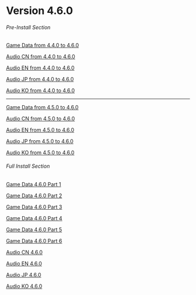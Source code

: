 # Version 4.6.0

###### Pre-Install Section
[Game Data from 4.4.0 to 4.6.0](https://autopatchhk.yuanshen.com/client_app/update/hk4e_global/10/game_4.4.0_4.6.0_hdiff_rUuHtsVZCRbiNGMd.zip)

[Audio CN from 4.4.0 to 4.6.0](https://autopatchhk.yuanshen.com/client_app/update/hk4e_global/10/zh-cn_4.4.0_4.6.0_hdiff_WlFJDQ7o4kLxdvEY.zip)

[Audio EN from 4.4.0 to 4.6.0](https://autopatchhk.yuanshen.com/client_app/update/hk4e_global/10/en-us_4.4.0_4.6.0_hdiff_yuFxY5cgThAqwWiU.zip)

[Audio JP from 4.4.0 to 4.6.0](https://autopatchhk.yuanshen.com/client_app/update/hk4e_global/10/ja-jp_4.4.0_4.6.0_hdiff_5VqBYzo3K6pfjhGd.zip)

[Audio KO from 4.4.0 to 4.6.0](https://autopatchhk.yuanshen.com/client_app/update/hk4e_global/10/ko-kr_4.4.0_4.6.0_hdiff_M7chPZ8Dg2dIbtSf.zip)

<hr>

[Game Data from 4.5.0 to 4.6.0](https://autopatchhk.yuanshen.com/client_app/update/hk4e_global/10/game_4.5.0_4.6.0_hdiff_MyQqNZPJWOktACjI.zip)

[Audio CN from 4.5.0 to 4.6.0](https://autopatchhk.yuanshen.com/client_app/update/hk4e_global/10/zh-cn_4.5.0_4.6.0_hdiff_q8fZULgOsl1SoipB.zip)

[Audio EN from 4.5.0 to 4.6.0](https://autopatchhk.yuanshen.com/client_app/update/hk4e_global/10/en-us_4.5.0_4.6.0_hdiff_aRk4uMi1H9OALJ7d.zip)

[Audio JP from 4.5.0 to 4.6.0](https://autopatchhk.yuanshen.com/client_app/update/hk4e_global/10/ja-jp_4.5.0_4.6.0_hdiff_dNhr1mUeITOnZ76R.zip)

[Audio KO from 4.5.0 to 4.6.0](https://autopatchhk.yuanshen.com/client_app/update/hk4e_global/10/ko-kr_4.5.0_4.6.0_hdiff_wrnM3Vumg5xSbKEa.zip)

###### Full Install Section
[Game Data 4.6.0 Part 1](https://autopatchhk.yuanshen.com/client_app/download/pc_zip/20240412191920_HThGUGlY3Gjy6AXP/GenshinImpact_4.6.0.zip.001)

[Game Data 4.6.0 Part 2](https://autopatchhk.yuanshen.com/client_app/download/pc_zip/20240412191920_HThGUGlY3Gjy6AXP/GenshinImpact_4.6.0.zip.002)

[Game Data 4.6.0 Part 3](https://autopatchhk.yuanshen.com/client_app/download/pc_zip/20240412191920_HThGUGlY3Gjy6AXP/GenshinImpact_4.6.0.zip.003)

[Game Data 4.6.0 Part 4](https://autopatchhk.yuanshen.com/client_app/download/pc_zip/20240412191920_HThGUGlY3Gjy6AXP/GenshinImpact_4.6.0.zip.004)

[Game Data 4.6.0 Part 5](https://autopatchhk.yuanshen.com/client_app/download/pc_zip/20240412191920_HThGUGlY3Gjy6AXP/GenshinImpact_4.6.0.zip.005)

[Game Data 4.6.0 Part 6](https://autopatchhk.yuanshen.com/client_app/download/pc_zip/20240412191920_HThGUGlY3Gjy6AXP/GenshinImpact_4.6.0.zip.006)

[Audio CN 4.6.0](https://autopatchhk.yuanshen.com/client_app/download/pc_zip/20240412191920_HThGUGlY3Gjy6AXP/Audio_Chinese_4.6.0.zip)

[Audio EN 4.6.0](https://autopatchhk.yuanshen.com/client_app/download/pc_zip/20240412191920_HThGUGlY3Gjy6AXP/Audio_English(US)_4.6.0.zip)

[Audio JP 4.6.0](https://autopatchhk.yuanshen.com/client_app/download/pc_zip/20240412191920_HThGUGlY3Gjy6AXP/Audio_Japanese_4.6.0.zip)

[Audio KO 4.6.0](https://autopatchhk.yuanshen.com/client_app/download/pc_zip/20240412191920_HThGUGlY3Gjy6AXP/Audio_Korean_4.6.0.zip)
